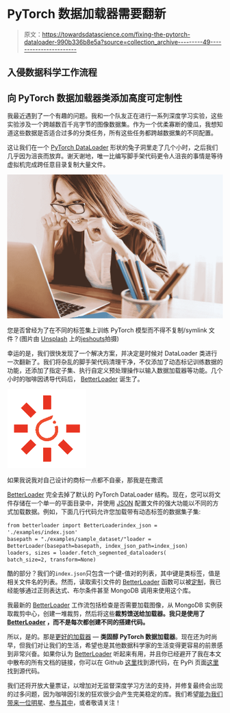 # PyTorch 数据加载器需要翻新

> 原文：<https://towardsdatascience.com/fixing-the-pytorch-dataloader-990b336b8e5a?source=collection_archive---------49----------------------->

## 入侵数据科学工作流程

## 向 PyTorch 数据加载器类添加高度可定制性

我最近遇到了一个有趣的问题。我和一个队友正在进行一系列深度学习实验，这些实验涉及一个跨越数百千兆字节的图像数据集。作为一个优柔寡断的傻瓜，我想知道这些数据是否适合过多的分类任务，所有这些任务都跨越数据集的不同配置。

这让我们在一个 [PyTorch DataLoader](https://pytorch.org/docs/1.1.0/_modules/torch/utils/data/dataloader.html) 形状的兔子洞里走了几个小时，之后我们几乎因为沮丧而放弃。谢天谢地，唯一比编写脚手架代码更令人沮丧的事情是等待虚拟机完成跨任意目录复制大量文件。

![](img/1f10df184de3abefe5d6e89a6e8341e5.png)

您是否曾经为了在不同的标签集上训练 PyTorch 模型而不得不复制/symlink 文件？(图片由 [Unsplash](https://unsplash.com/photos/-2vD8lIhdnw) 上的[jeshouts](https://unsplash.com/@jeshoots)拍摄)

幸运的是，我们很快发现了一个解决方案，并决定是时候对 DataLoader 类进行一次翻新了。我们将杂乱的脚手架代码清理干净，不仅添加了动态标记训练数据的功能，还添加了指定子集、执行自定义预处理操作以输入数据加载器等功能。几个小时的咖啡因诱导代码后， [BetterLoader](https://binitai.github.io/BetterLoader/) 诞生了。

![](img/f44f1736bccba312ac64fa94ad5c6570.png)

如果我说我对自己设计的商标一点都不自豪，那我是在撒谎

[BetterLoader](https://binitai.github.io/BetterLoader/) 完全去掉了默认的 PyTorch DataLoader 结构。现在，您可以将文件存储在一个单一的平面目录中，并使用 [JSON](https://www.json.org/json-en.html) 配置文件的强大功能以不同的方式加载数据。例如，下面几行代码允许您加载带有动态标签的数据集子集:

```
from betterloader import BetterLoaderindex_json = './examples/index.json'
basepath = "./examples/sample_dataset/"loader = BetterLoader(basepath=basepath, index_json_path=index_json)
loaders, sizes = loader.fetch_segmented_dataloaders(
batch_size=2, transform=None)
```

酷的部分？我们的`index.json`只包含一个键-值对的列表，其中键是类标签，值是相关文件名的列表。然而，读取索引文件的 [BetterLoader](https://binitai.github.io/BetterLoader/) 函数可以被[定制](https://binitai.github.io/BetterLoader/docs/#dataset-metadata)，我已经能够通过正则表达式、布尔条件甚至 MongoDB 调用来使用这个库。

我最新的 [BetterLoader](https://binitai.github.io/BetterLoader/) 工作流包括检查是否需要加载图像，从 MongoDB 实例获取裁剪中心，创建一堆裁剪，然后将这些**裁剪馈送给加载器。我只是使用了 [BetterLoader](https://binitai.github.io/BetterLoader/) ，而不是每次都创建不同的搭建代码。**

所以，是的。那是[更好的加载器](https://binitai.github.io/BetterLoader/) — **类固醇 PyTorch 数据加载器**。现在还为时尚早，但我们对让我们的生活，希望也是其他数据科学家的生活变得更容易的前景感到非常兴奋。如果你认为 [BetterLoader](https://binitai.github.io/BetterLoader/) 听起来有用，并且你已经避开了我在本文中散布的所有文档的链接，你可以在 Github [这里](https://github.com/binitai/betterloader)找到源代码，在 PyPi 页面[这里](https://pypi.org/project/BetterLoader/)找到源代码。

我们还将开放大量票证，以增加对无监督深度学习方法的支持，并修复最终会出现的过多问题，因为咖啡因引发的狂欢很少会产生完美稳定的库。我们希望[能为我们带来一位明星](https://github.com/binitai/betterloader)、[参与其中](https://github.com/binitai/betterloader/issues)，或者敬请关注！